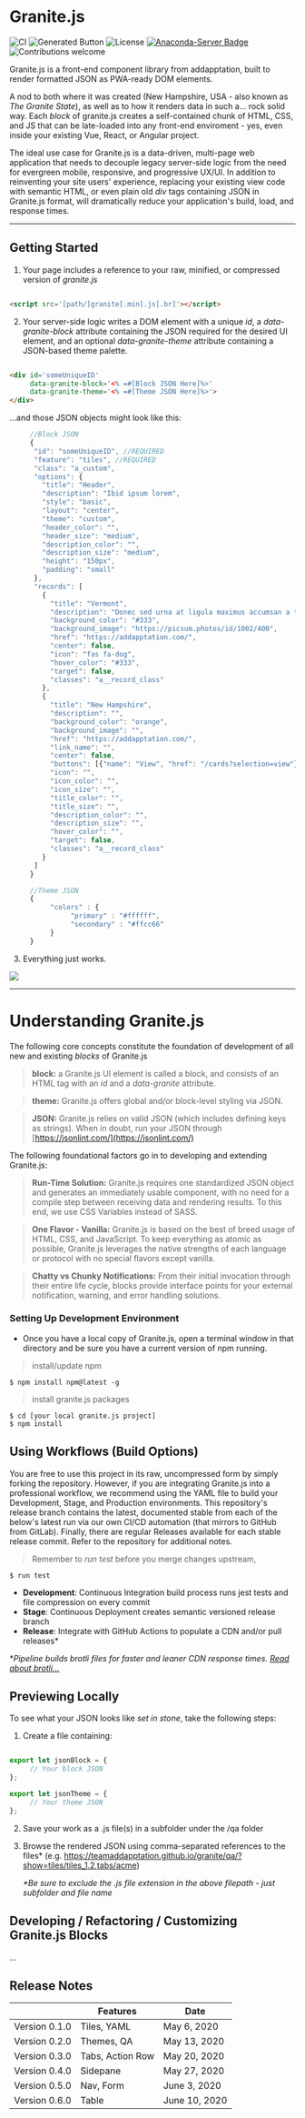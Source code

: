 # Granite.js
![CI](https://github.com/TeamAddapptation/granite/workflows/CI/badge.svg) ![Generated Button](
https://github.com/TeamAddapptation/granite/blob/image-data/badge.svg) ![License](http://img.shields.io/:license-mit-blue.svg?style=flat-square) [![Anaconda-Server Badge](https://anaconda.org/anaconda/brotli/badges/version.svg)](https://anaconda.org/anaconda/brotli) ![Contributions welcome](https://img.shields.io/badge/contributions-welcome-orange.svg)

Granite.js is a front-end component library from addapptation, built to render formatted JSON as PWA-ready DOM elements.

A nod to both where it was created (New Hampshire, USA - also known as _The Granite State_), as well as to how it renders data in such a... rock solid way. Each _block_ of granite.js creates a self-contained chunk of HTML, CSS, and JS that can be late-loaded into any front-end enviroment - yes, even inside your existing Vue, React, or Angular project.

The ideal use case for Granite.js is a data-driven, multi-page web application that needs to decouple legacy server-side logic from the need for evergreen mobile, responsive, and progressive UX/UI. In addition to reinventing your site users' experience, replacing your existing view code with semantic HTML, or even plain old _div_ tags containing JSON in Granite.js format, will dramatically reduce your application's build, load, and response times.

---

## Getting Started

1. Your page includes a reference to your raw, minified, or compressed version of _granite.js_ 


```html

<script src='[path/]granite[.min].js[.br]'></script>

```

2. Your server-side logic writes a DOM element with a unique _id_, a _data-granite-block_ attribute containing the JSON required for the desired UI element, and an optional _data-granite-theme_ attribute containing a JSON-based theme palette.

```html

<div id='someUniqueID' 
     data-granite-block='<% =#[Block JSON Here]%>'
     data-granite-theme='<% =#[Theme JSON Here]%>'>
</div>

```
...and those JSON objects might look like this:

```js
     //Block JSON
     {
      "id": "someUniqueID", //REQUIRED
      "feature": "tiles", //REQUIRED      
      "class": "a_custom",
      "options": {
        "title": "Header",
        "description": "Ibid ipsum lorem",
        "style": "basic",
        "layout": "center",
        "theme": "custom",
        "header_color": "",
        "header_size": "medium",
        "description_color": "",
        "description_size": "medium",
        "height": "150px",
        "padding": "small"
      },
      "records": [
        {
          "title": "Vermont",
          "description": "Donec sed urna at ligula maximus accumsan a tempor orci.",
          "background_color": "#333",
          "background_image": "https://picsum.photos/id/1002/400",
          "href": "https://addapptation.com/",
          "center": false,
          "icon": "fas fa-dog",
          "hover_color": "#333",
          "target": false,
          "classes": "a__record_class"
        },
        {
          "title": "New Hampshire",
          "description": "",
          "background_color": "orange",
          "background_image": "",
          "href": "https://addapptation.com/",
          "link_name": "",
          "center": false,
          "buttons": [{"name": "View", "href": "/cards?selection=view"}],
          "icon": "",
          "icon_color": "",
          "icon_size": "",
          "title_color": "",
          "title_size": "",
          "description_color": "",
          "description_size": "",
          "hover_color": "",
          "target": false,
          "classes": "a__record_class"
        }
      ]
     }

     //Theme JSON
     {
          "colors" : {
               "primary" : "#ffffff",
               "secondary" : "#ffcc66"           
          }
     }

```

3. Everything just works.

![](https://media.giphy.com/media/3oKIPytp6F9wjDftLi/giphy.gif)

---

# Understanding Granite.js

The following core concepts constitute the foundation of development of all new and existing _blocks_ of Granite.js 

> **block:** a Granite.js UI element is called a block, and consists of an HTML tag with an _id_ and a _data-granite_ attribute.

> **theme:** Granite.js offers global and/or block-level styling via JSON.

> **JSON:** Granite.js relies on valid JSON (which includes defining keys as strings). When in doubt, run your JSON through [https://jsonlint.com/](https://jsonlint.com/) 


The following foundational factors go in to developing and extending Granite.js: 

> **Run-Time Solution:** Granite.js requires one standardized JSON object and generates an immediately usable component, with no need for a compile step between receiving data and rendering results. To this end, we use CSS Variables instead of SASS.

> **One Flavor - Vanilla:** Granite.js is based on the best of breed usage of HTML, CSS, and JavaScript. To keep everything as atomic as possible, Granite.js leverages the native strengths of each language or protocol with no special flavors except vanilla. 

> **Chatty vs Chunky Notifications:** From their initial invocation through their entire life cycle, blocks provide interface points for your external notification, warning, and error handling solutions.  


### Setting Up Development Environment

- Once you have a local copy of Granite.js, open a terminal window in that directory and be sure you have a current version of npm running.

> install/update npm

```shell
$ npm install npm@latest -g
```

> install granite.js packages

```shell
$ cd [your local granite.js project]
$ npm install
```

##  Using Workflows (Build Options)

You are free to use this project in its raw, uncompressed form by simply forking the repository. However, if you are integrating Granite.js into a professional workflow, we recommend using the YAML file to build your Development, Stage, and Production environments. This repository's release branch contains the latest, documented stable from each of the below's latest run via our own CI/CD automation (that mirrors to GitHub from GitLab). Finally, there are regular Releases available for each stable release commit. Refer to the repository for additional notes. 

> Remember to _run test_ before you merge changes upstream,

```shell
$ run test
```

- **Development**: Continuous Integration build process runs jest tests and file compression on every commit
- **Stage**: Continuous Deployment creates semantic versioned release branch 
- **Release**: Integrate with GitHub Actions to populate a CDN and/or pull releases*

*_Pipeline builds brotli files for faster and leaner CDN response times. [Read about brotli...](https://medium.com/@suneetbansal/brotli-vs-gzip-compression-surprising-compression-result-8de14e0574a)_

## Previewing Locally

To see what your JSON looks like _set in stone_, take the following steps:

1. Create a file containing: 
```js

export let jsonBlock = {
     // Your block JSON
};

export let jsonTheme = {
     // Your theme JSON
};
```
2. Save your work as a .js file(s) in a subfolder under the /qa folder
3. Browse the rendered JSON using comma-separated references to the files* 
     (e.g. https://teamaddapptation.github.io/granite/qa/?show=tiles/tiles_1.2,tabs/acme)

     _*Be sure to exclude the .js file extension in the above filepath - just subfolder and file name_

## Developing / Refactoring / Customizing Granite.js Blocks

...

## Release Notes

|                |Features                          |Date                         |
|----------------|-------------------------------|-----------------------------|
|Version 0.1.0|Tiles, YAML            |May 6, 2020            |
|Version 0.2.0          |Themes, QA            |May 13, 2020           |
|Version 0.3.0          |Tabs, Action Row|May 20, 2020|
|Version 0.4.0          |Sidepane |May 27, 2020|
|Version 0.5.0          |Nav, Form |June 3, 2020|
|Version 0.6.0          |Table |June 10, 2020|





